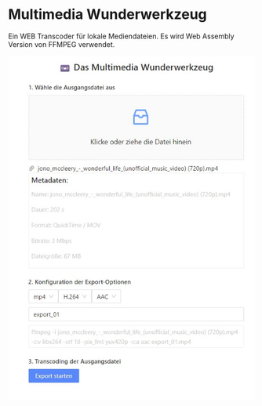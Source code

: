 # Multimedia Wunderwerkzeug

Ein WEB Transcoder für lokale Mediendateien. Es wird Web Assembly Version von FFMPEG verwendet.

![](./demo/mw-overview.jpg)
